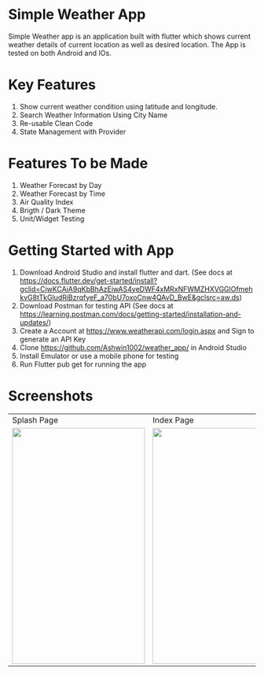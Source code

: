 # Simple Weather App

Simple Weather app is an application built with flutter which shows current weather details of current location as well as desired location. The App is tested on both Android and IOs.

# Key Features

1. Show current weather condition using latitude and longitude.
2. Search Weather Information Using City Name
3. Re-usable Clean Code
4. State Management with Provider

# Features To be Made

1. Weather Forecast by Day
2. Weather Forecast by Time
3. Air Quality Index
4. Brigth / Dark Theme
5. Unit/Widget Testing

# Getting Started with App

1. Download Android Studio and install flutter and dart. (See docs at https://docs.flutter.dev/get-started/install?gclid=CjwKCAiA9qKbBhAzEiwAS4yeDWF4xMRxNFWMZHXVGGlOfmehkvG8tTkGludRiBzrqfyeF_a70bU7oxoCnw4QAvD_BwE&gclsrc=aw.ds)
2. Download Postman for testing API (See docs at https://learning.postman.com/docs/getting-started/installation-and-updates/)
3. Create a Account at https://www.weatherapi.com/login.aspx and Sign to generate an API Key
4. Clone https://github.com/Ashwin1002/weather_app/ in Android Studio
5. Install Emulator or use a mobile phone for testing
6. Run Flutter pub get for running the app


# Screenshots

<table>
  <tr>
    <td>Splash Page</td>
     <td>Index Page</td>
  </tr>
  <tr>
    <td><img src="https://user-images.githubusercontent.com/47735067/200386163-49412818-4195-4591-bbbb-d6db21b2152a.PNG" width=270 height=480></td>
    <td><img src="https://user-images.githubusercontent.com/47735067/200386187-c5f54719-5cfd-4608-998c-0c74a4a96a8c.PNG" width=270 height=480></td>
  </tr>


